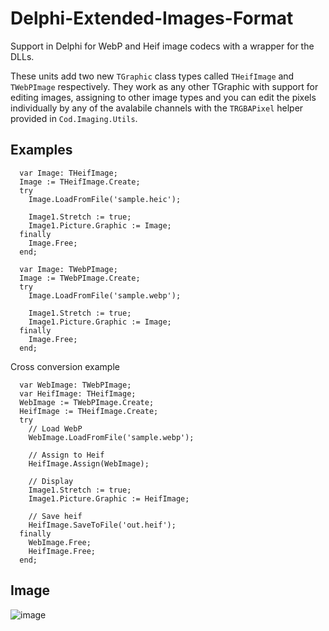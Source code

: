 # Delphi-Extended-Images-Format
Support in Delphi for WebP and Heif image codecs with a wrapper for the DLLs.

These units add two new `TGraphic` class types called `THeifImage` and `TWebPImage` respectively. They work as any other TGraphic with support for editing images, assigning to other image types and you can edit the pixels individually by any of the avalabile channels with the `TRGBAPixel` helper provided in `Cod.Imaging.Utils`.

## Examples
```
  var Image: THeifImage;
  Image := THeifImage.Create;
  try
    Image.LoadFromFile('sample.heic');

    Image1.Stretch := true;
    Image1.Picture.Graphic := Image;
  finally
    Image.Free;
  end;
```
```
  var Image: TWebPImage;
  Image := TWebPImage.Create;
  try
    Image.LoadFromFile('sample.webp');

    Image1.Stretch := true;
    Image1.Picture.Graphic := Image;
  finally
    Image.Free;
  end;
```
Cross conversion example
```
  var WebImage: TWebPImage;
  var HeifImage: THeifImage;
  WebImage := TWebPImage.Create;
  HeifImage := THeifImage.Create;
  try
    // Load WebP
    WebImage.LoadFromFile('sample.webp');

    // Assign to Heif
    HeifImage.Assign(WebImage);

    // Display
    Image1.Stretch := true;
    Image1.Picture.Graphic := HeifImage;

    // Save heif
    HeifImage.SaveToFile('out.heif');
  finally
    WebImage.Free;
    HeifImage.Free;
  end;
```

## Image
![image](https://github.com/Codrax/Delphi-Extended-Images-Format/assets/68193064/1550559a-4639-4833-ac55-68d6e9b49cb7)
